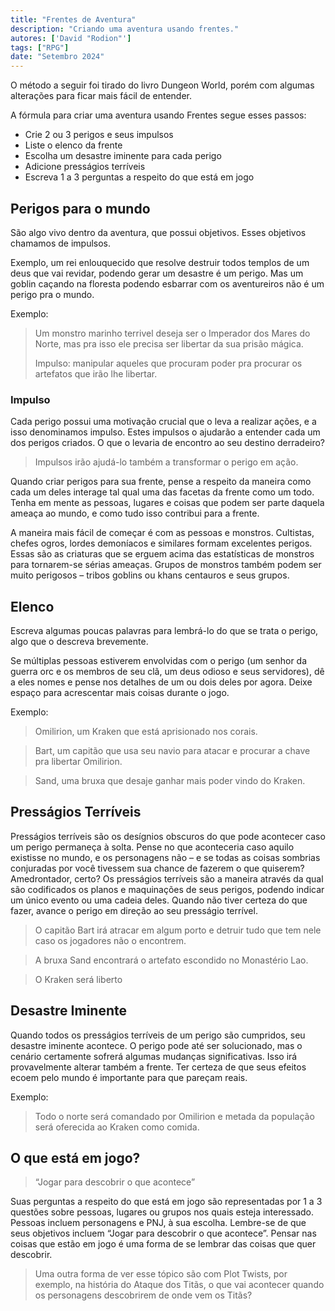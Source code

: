 ```yaml
---
title: "Frentes de Aventura"
description: "Criando uma aventura usando frentes."
autores: ['David "Rodion"']
tags: ["RPG"]
date: "Setembro 2024"
---
```


O método a seguir foi tirado do livro Dungeon World, porém com algumas alterações para ficar mais fácil de entender.

A fórmula para criar uma aventura usando Frentes segue esses passos:

- Crie 2 ou 3 perigos e seus impulsos
- Liste o elenco da frente
- Escolha um desastre iminente para cada perigo
- Adicione presságios terríveis
- Escreva 1 a 3 perguntas a respeito do que está em jogo

## Perigos para o mundo

São algo vivo dentro da aventura, que possui objetivos. Esses objetivos chamamos de impulsos.

Exemplo, um rei enlouquecido que resolve destruir todos templos de um deus que vai revidar, podendo gerar um desastre é um perigo. Mas um goblin caçando na floresta podendo esbarrar com os aventureiros não é um perigo pra o mundo.

Exemplo:

> Um monstro marinho terrivel deseja ser o Imperador dos Mares do Norte, mas pra isso ele precisa ser libertar da sua prisão mágica.
>
> Impulso: manipular aqueles que procuram poder pra procurar os artefatos que irão lhe libertar.

### Impulso

Cada perigo possui uma motivação crucial que o leva a realizar ações, e a isso denominamos impulso. Estes impulsos o ajudarão a entender cada um dos perigos criados. O que o levaria de encontro ao seu destino derradeiro?

> Impulsos irão ajudá-lo também a transformar o perigo em ação.

Quando criar perigos para sua frente, pense a respeito da maneira como cada um deles interage tal qual uma das facetas da frente como um todo. Tenha em mente as pessoas, lugares e coisas que podem ser parte daquela ameaça ao mundo, e como tudo isso contribui para a frente.

A maneira mais fácil de começar é com as pessoas e monstros. Cultistas, chefes ogros, lordes demoníacos e similares formam excelentes perigos. Essas são as criaturas que se erguem acima das estatísticas de monstros para tornarem-se sérias ameaças. Grupos de monstros também podem ser muito perigosos – tribos goblins ou khans centauros e seus grupos.

## Elenco

Escreva algumas poucas palavras para lembrá-lo do que se trata o perigo, algo que o descreva brevemente.

Se múltiplas pessoas estiverem envolvidas com o perigo (um senhor da guerra orc e os membros de seu clã, um deus odioso e seus servidores), dê a eles nomes e pense nos detalhes de um ou dois deles por agora. Deixe espaço para acrescentar mais coisas durante o jogo.

Exemplo:

> Omilirion, um Kraken que está aprisionado nos corais.

> Bart, um capitão que usa seu navio para atacar e procurar a chave pra libertar Omilirion.

> Sand, uma bruxa que desaje ganhar mais poder vindo do Kraken.

## Presságios Terríveis

Presságios terríveis são os desígnios obscuros do que pode acontecer caso um perigo permaneça à solta. Pense no que aconteceria caso aquilo existisse no mundo, e os personagens não – e se todas as coisas sombrias conjuradas por você tivessem sua chance de fazerem o que quiserem? Amedrontador, certo? Os presságios terríveis são a maneira através da qual são codificados os planos e maquinações de seus perigos, podendo indicar um único evento ou uma cadeia deles. Quando não tiver certeza do que fazer, avance o perigo em direção ao seu presságio terrível.

> O capitão Bart irá atracar em algum porto e detruir tudo que tem nele caso os jogadores não o encontrem.

> A bruxa Sand encontrará o artefato escondido no Monastério Lao.

> O Kraken será liberto

## Desastre Iminente

Quando todos os presságios terríveis de um perigo são cumpridos, seu desastre iminente acontece. O perigo pode até ser solucionado, mas o cenário certamente
sofrerá algumas mudanças significativas. Isso irá provavelmente alterar também a frente. Ter certeza de que seus efeitos ecoem pelo mundo é importante para que pareçam reais.

Exemplo:

> Todo o norte será comandado por Omilirion e metada da população será oferecida ao Kraken como comida.

## O que está em jogo?

> “Jogar para descobrir o que acontece”

Suas perguntas a respeito do que está em jogo são representadas por 1 a 3 questões sobre pessoas, lugares ou grupos nos quais esteja interessado. Pessoas incluem personagens e PNJ, à sua escolha. Lembre-se de que seus objetivos incluem “Jogar para descobrir o que acontece”. Pensar nas coisas que estão em jogo é uma forma de se lembrar das coisas que quer descobrir.

> Uma outra forma de ver esse tópico são com Plot Twists, por exemplo, na história do Ataque dos Titãs, o que vai acontecer quando os personagens descobrirem de onde vem os Titãs?
